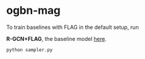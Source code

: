 # ogbn-mag

To train baselines with FLAG in the default setup, run

**R-GCN+FLAG**, the baseline model [here](https://github.com/snap-stanford/ogb/tree/master/examples/nodeproppred/mag).

    python sampler.py


